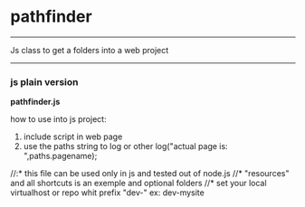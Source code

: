 # pathfinder
---
Js class to get a folders into a web project


---

### js plain version
**pathfinder.js**

how to use into js project: 

1) include script in web page
2) use the paths string to log or other
   log("actual page is: ",paths.pagename);
   
//:* this file can be used only in js and tested out of node.js
//* "resources" and all shortcuts is an exemple and optional folders
//* set your local virtualhost or repo whit prefix "dev-" ex: dev-mysite
